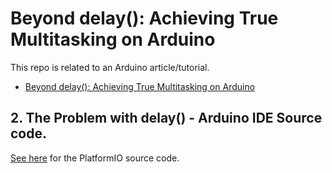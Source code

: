 # Beyond delay(): Achieving True Multitasking on Arduino

This repo is related to an Arduino article/tutorial.

* [Beyond delay(): Achieving True Multitasking on Arduino](https://bj-dehaan-solutions.com.au/articles/arduino/beyond-delay-achieving-true-multitasking-on-arduino)

## 2. The Problem with delay() - Arduino IDE Source code. 

[See here](https://github.com/Ben-BJD/Ardunio-PlatformIO-Wokwi-Beyond-Delay-01-Problem-With-Delay) for the PlatformIO source code.


